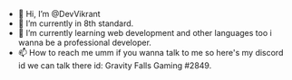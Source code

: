 - 👋 Hi, I’m @DevVikrant
- 👀 I’m currently in 8th standard.
- 🌱 I’m currently learning web development and other languages too i wanna be a professional developer.
- 📫 How to reach me umm if you wanna talk to me so here's my discord id we can talk there id: Gravity Falls Gaming #2849.

<!---
DevVikrant/DevVikrant is a ✨ special ✨ repository because its `README.md` (this file) appears on your GitHub profile.
You can click the Preview link to take a look at your changes.
--->
